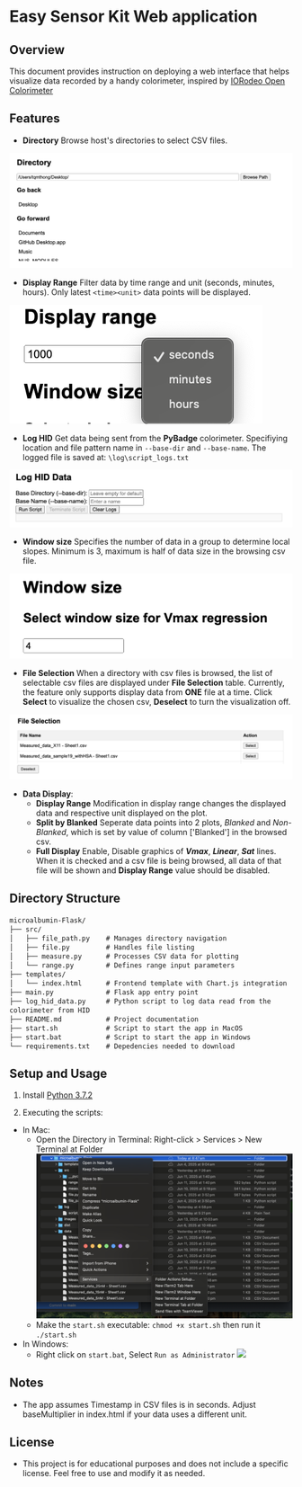 # Easy Sensor Kit Web application

## Overview
This document provides instruction on deploying a web interface that helps visualize data recorded by a handy colorimeter, inspired by [IORodeo Open Colorimeter](https://iorodeo.com/products/open-colorimeter) 

## Features

* **Directory** Browse host's directories to select CSV files.

![](/images/browse.png)

* **Display Range** Filter data by time range and unit (seconds, minutes, hours). Only latest `<time><unit>` data points will be displayed.

![](/images/displayrange.png)

* **Log HID** Get data being sent from the **PyBadge** colorimeter. Specifiying location and file pattern name in `--base-dir` and `--base-name`. The logged file is saved at: `\log\script_logs.txt`

![](/images/logHID.png)

* **Window size** Specifies the number of data in a group to determine local slopes. Minimum is 3, maximum is half of data size in the browsing csv file.

![](/images/window.png)

* **File Selection** When a directory with csv files is browsed, the list of selectable csv files are displayed under **File Selection** table. Currently, the feature only supports display data from **ONE** file at a time. Click **Select** to visualize the chosen csv, **Deselect** to turn the visualization off.

![](/images/fileselection.png)

* **Data Display**:
	- **Display Range** Modification in display range changes the displayed data and respective unit displayed on the plot. 
	- **Split by Blanked** Seperate data points into 2 plots, *Blanked* and *Non-Blanked*, which is set by value of column ['Blanked'] in the browsed csv. [](/images/blank.png)
	- **Full Display** Enable, Disable graphics of ***Vmax***, ***Linear***, ***Sat*** lines. When it is checked and a csv file is being browsed, all data of that file will be shown and **Display Range** value should be disabled.

## Directory Structure
```
microalbumin-Flask/
├── src/
│   ├── file_path.py    # Manages directory navigation
│   ├── file.py         # Handles file listing
│   ├── measure.py      # Processes CSV data for plotting
│   └── range.py        # Defines range input parameters
├── templates/
│   └── index.html      # Frontend template with Chart.js integration
├── main.py             # Flask app entry point
├── log_hid_data.py     # Python script to log data read from the colorimeter from HID
├── README.md           # Project documentation
├── start.sh    		# Script to start the app in MacOS
├── start.bat           # Script to start the app in Windows
└── requirements.txt    # Depedencies needed to download
```


## Setup and Usage

1. Install [Python 3.7.2](https://www.python.org/downloads/release/python-372/)

2. Executing the scripts:
* In Mac:
	- Open the Directory in Terminal: Right-click > Services > New Terminal at Folder ![](/images/Terminal.png)
	- Make the `start.sh` executable: `chmod +x start.sh` then run it `./start.sh`
* In Windows:
	- Right click on `start.bat`, Select `Run as Administrator` ![](/images/RunBat.png)

## Notes

* The app assumes Timestamp in CSV files is in seconds. Adjust baseMultiplier in index.html if your data uses a different unit.

## License
* This project is for educational purposes and does not include a specific license. Feel free to use and modify it as needed.
